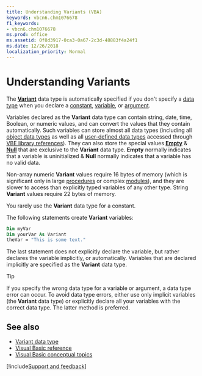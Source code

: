 ```yaml
---
title: Understanding Variants (VBA)
keywords: vbcn6.chm1076678
f1_keywords:
- vbcn6.chm1076678
ms.prod: office
ms.assetid: 0f8d3917-0ca3-0a67-2c3d-48883f4a24f1
ms.date: 12/26/2018
localization_priority: Normal
---
```



# Understanding Variants

The **[Variant](../../reference/user-interface-help/variant-data-type.md)** data type is automatically specified if you don't specify a [data type](../../Glossary/vbe.md-glossary.md#data-type) when you declare a [constant](../../Glossary/vbe-glossary.md#constant), [variable](../../Glossary/vbe-glossary.md#variable), or [argument](../../Glossary/vbe-glossary.md#argument). 

Variables declared as the **Variant** data type can contain string, date, time, Boolean, or numeric values, and can convert the values that they contain automatically. Such variables can store almost all data types (including all [object data types](../../glossary/vbe-glossary.md#object-type) as well as all [user-defined data types](../../how-to/user-defined-data-type) accessed through [VBE library references](../../reference/user-interface-help/references-dialog-box.md)). They can also store the special values [**Empty**](../../glossary/vbe-glossary.md#empty) & [**Null**](../../glossary/vbe-glossary.md#null) that are exclusive to the **Variant** data type. **Empty** normally indicates that a variable is uninitialized & **Null** normally indicates that a variable has no valid data.

Non-array numeric **Variant** values require 16 bytes of memory (which is significant only in large [procedures](../../Glossary/vbe-glossary.md#procedure) or complex [modules](../../Glossary/vbe-glossary.md#module)), and they are slower to access than explicitly typed variables of any other type. String **Variant** values require 22 bytes of memory.

You rarely use the **Variant** data type for a constant. 

The following statements create **Variant** variables:

```vb
Dim myVar 
Dim yourVar As Variant 
theVar = "This is some text." 

```

The last statement does not explicitly declare the variable, but rather declares the variable implicitly, or automatically. Variables that are declared implicitly are specified as the **Variant** data type.

> [!TIP] 
> If you specify the wrong data type for a variable or argument, a data type error can occur. To avoid data type errors, either use only implicit variables (the **Variant** data type) or explicitly declare all your variables with the correct data type. The latter method is preferred.


## See also

- [Variant data type](../../reference/user-interface-help/variant-data-type.md)
- [Visual Basic reference](../../reference/user-interface-help/visual-basic-language-reference.md)
- [Visual Basic conceptual topics](../../reference/user-interface-help/visual-basic-conceptual-topics.md)

[!include[Support and feedback](~/includes/feedback-boilerplate.md)]

